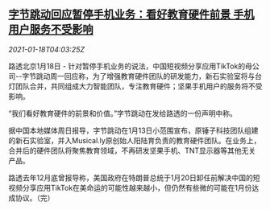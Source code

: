 <!--1610943793000-->
[字节跳动回应暂停手机业务：看好教育硬件前景 手机用户服务不受影响](https://cn.reuters.com/article/bytedance-mobile-0118-mon-idCNKBS29N07N)
------

<div><i>2021-01-18T04:03:25Z</i></div><p>路透北京1月18日 - 针对暂停手机业务的说法，中国短视频分享应用TikTok的母公司--字节跳动周一回应称，为了增强教育硬件团队的研发能力，新石实验室将与台灯团队合并，共同组成大力智能团队，专注教育硬件；坚果手机用户的服务将不受影响。</p><p>“我们看好教育硬件的前景和价值。”字节跳动在发给路透的一份声明中称。</p><p>据中国本地媒体周日报导，字节跳动在1月13日小范围宣布，原锤子科技团队组建的新石实验室，并入Musical.ly原创始人阳陆育负责的教育硬件团队。在业务上，合并后的硬件团队将聚焦教育领域，不再研发坚果手机、TNT显示器等其他无关产品。</p><p>路透去年12月底曾报导称，美国政府在特朗普总统于1月20日卸任前解决中国的短视频分享应用TikTok在美命运的可能性越来越小，但仍然有些微的可能在1月份达成协议。（完）</p>
